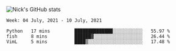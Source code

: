 ![Nick's GitHub stats](https://github-readme-stats.vercel.app/api?username=nickdark&theme=vue&show_icons=true)


<!--START_SECTION:waka-->
```text
Week: 04 July, 2021 - 10 July, 2021

Python   17 mins         ██████████████░░░░░░░░░░░   55.97 % 
fish     8 mins          ██████▓░░░░░░░░░░░░░░░░░░   26.44 % 
VimL     5 mins          ████▒░░░░░░░░░░░░░░░░░░░░   17.48 % 
```
<!--END_SECTION:waka-->

<!--
**nickdark/nickdark** is a ✨ _special_ ✨ repository because its `README.md` (this file) appears on your GitHub profile.

Here are some ideas to get you started:

- 🔭 I’m currently working on ...
- 🌱 I’m currently learning ...
- 👯 I’m looking to collaborate on ...
- 🤔 I’m looking for help with ...
- 💬 Ask me about ...
- 📫 How to reach me: ...
- 😄 Pronouns: ...
- ⚡ Fun fact: ...
-->
